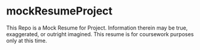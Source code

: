 # mockResumeProject
This Repo is a Mock Resume for Project. Information therein may be true, exaggerated, or outright imagined. This resume is for coursework purposes only at this time.
